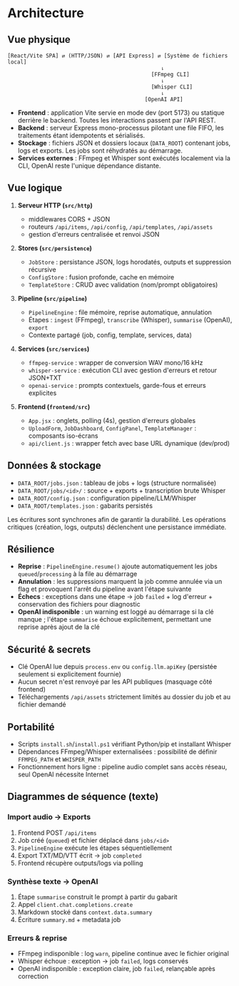 # Architecture

## Vue physique

```
[React/Vite SPA] ⇄ (HTTP/JSON) ⇄ [API Express] ⇄ [Système de fichiers local]
                                                ⇂
                                             [FFmpeg CLI]
                                                ⇂
                                             [Whisper CLI]
                                                ⇂
                                           [OpenAI API]
```

- **Frontend** : application Vite servie en mode dev (port 5173) ou statique derrière le backend. Toutes les interactions passent par l'API REST.
- **Backend** : serveur Express mono-processus pilotant une file FIFO, les traitements étant idempotents et sérialisés.
- **Stockage** : fichiers JSON et dossiers locaux (`DATA_ROOT`) contenant jobs, logs et exports. Les jobs sont réhydratés au démarrage.
- **Services externes** : FFmpeg et Whisper sont exécutés localement via la CLI, OpenAI reste l'unique dépendance distante.

## Vue logique

1. **Serveur HTTP (`src/http`)**
   - middlewares CORS + JSON
   - routeurs `/api/items`, `/api/config`, `/api/templates`, `/api/assets`
   - gestion d'erreurs centralisée et renvoi JSON

2. **Stores (`src/persistence`)**
   - `JobStore` : persistance JSON, logs horodatés, outputs et suppression récursive
   - `ConfigStore` : fusion profonde, cache en mémoire
   - `TemplateStore` : CRUD avec validation (nom/prompt obligatoires)

3. **Pipeline (`src/pipeline`)**
   - `PipelineEngine` : file mémoire, reprise automatique, annulation
   - Étapes : `ingest` (FFmpeg), `transcribe` (Whisper), `summarise` (OpenAI), `export`
   - Contexte partagé (job, config, template, services, data)

4. **Services (`src/services`)**
   - `ffmpeg-service` : wrapper de conversion WAV mono/16 kHz
   - `whisper-service` : exécution CLI avec gestion d'erreurs et retour JSON+TXT
   - `openai-service` : prompts contextuels, garde-fous et erreurs explicites

5. **Frontend (`frontend/src`)**
   - `App.jsx` : onglets, polling (4s), gestion d'erreurs globales
   - `UploadForm`, `JobDashboard`, `ConfigPanel`, `TemplateManager` : composants iso-écrans
   - `api/client.js` : wrapper fetch avec base URL dynamique (dev/prod)

## Données & stockage

- `DATA_ROOT/jobs.json` : tableau de jobs + logs (structure normalisée)
- `DATA_ROOT/jobs/<id>/` : source + exports + transcription brute Whisper
- `DATA_ROOT/config.json` : configuration pipeline/LLM/Whisper
- `DATA_ROOT/templates.json` : gabarits persistés

Les écritures sont synchrones afin de garantir la durabilité. Les opérations critiques (création, logs, outputs) déclenchent une persistance immédiate.

## Résilience

- **Reprise** : `PipelineEngine.resume()` ajoute automatiquement les jobs `queued`/`processing` à la file au démarrage
- **Annulation** : les suppressions marquent la job comme annulée via un flag et provoquent l'arrêt du pipeline avant l'étape suivante
- **Échecs** : exceptions dans une étape → job `failed` + log d'erreur + conservation des fichiers pour diagnostic
- **OpenAI indisponible** : un warning est loggé au démarrage si la clé manque ; l'étape `summarise` échoue explicitement, permettant une reprise après ajout de la clé

## Sécurité & secrets

- Clé OpenAI lue depuis `process.env` ou `config.llm.apiKey` (persistée seulement si explicitement fournie)
- Aucun secret n'est renvoyé par les API publiques (masquage côté frontend)
- Téléchargements `/api/assets` strictement limités au dossier du job et au fichier demandé

## Portabilité

- Scripts `install.sh`/`install.ps1` vérifiant Python/pip et installant Whisper
- Dépendances FFmpeg/Whisper externalisées : possibilité de définir `FFMPEG_PATH` et `WHISPER_PATH`
- Fonctionnement hors ligne : pipeline audio complet sans accès réseau, seul OpenAI nécessite Internet

## Diagrammes de séquence (texte)

### Import audio → Exports

1. Frontend POST `/api/items`
2. Job créé (`queued`) et fichier déplacé dans `jobs/<id>`
3. `PipelineEngine` exécute les étapes séquentiellement
4. Export TXT/MD/VTT écrit → job `completed`
5. Frontend récupère outputs/logs via polling

### Synthèse texte → OpenAI

1. Étape `summarise` construit le prompt à partir du gabarit
2. Appel `client.chat.completions.create`
3. Markdown stocké dans `context.data.summary`
4. Écriture `summary.md` + metadata job

### Erreurs & reprise

- FFmpeg indisponible : log `warn`, pipeline continue avec le fichier original
- Whisper échoue : exception → job `failed`, logs conservés
- OpenAI indisponible : exception claire, job `failed`, relançable après correction
